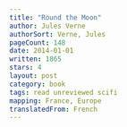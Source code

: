 ```yaml
---
title: "Round the Moon"
author: Jules Verne
authorSort: Verne, Jules
pageCount: 148
date: 2014-01-01
written: 1865
stars: 4
layout: post
category: book
tags: read unreviewed scifi
mapping: France, Europe
translatedFrom: French
---
```

